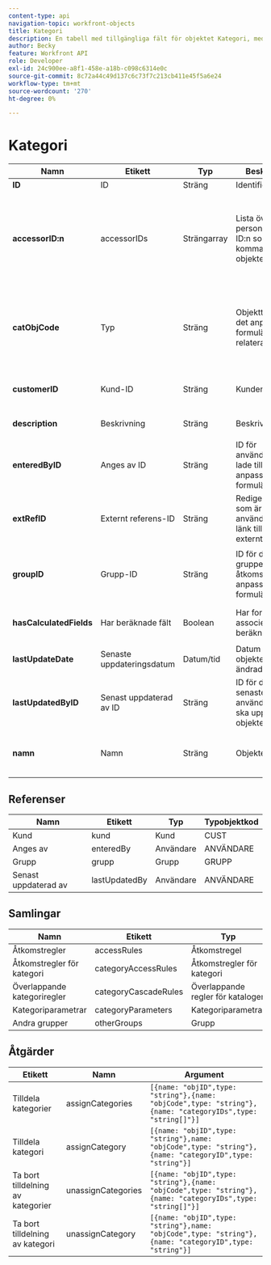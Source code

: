 ```yaml
---
content-type: api
navigation-topic: workfront-objects
title: Kategori
description: En tabell med tillgängliga fält för objektet Kategori, med beskrivningar och värdetyper.
author: Becky
feature: Workfront API
role: Developer
exl-id: 24c900ee-a8f1-458e-a18b-c098c6314e0c
source-git-commit: 8c72a44c49d137c6c73f7c213cb411e45f5a6e24
workflow-type: tm+mt
source-wordcount: '270'
ht-degree: 0%

---
```



# Kategori

<!-- Audited: 5/2025 -->

<!--Fieldsclass: "java.lang.IllegalArgumentException",  
message: "APIModel INTERNAL does not support field projectid (OpTask)"-->

<table style="table-layout:auto"> 
 <col width="100"> 
 <col width="100"> 
 <col width="100"> 
 <col width="240"> 
 <col width="200"> 
 <col width="100"> 
 <thead> 
  <tr> 
   <th>Namn</th> 
   <th>Etikett</th> 
   <th>Typ</th> 
   <th>Beskrivning</th> 
   <th>Möjliga värden</th> 
   <th>Flaggor</th> 
  </tr> 
 </thead> 
 <tbody> 
  <tr> 
   <td data-sheets-value="{&quot;1&quot;:2,&quot;2&quot;:&quot;ID&quot;}"><strong>ID</strong> </td> 
   <td data-sheets-value="{&quot;1&quot;:2,&quot;2&quot;:&quot;ID&quot;}">ID</td> 
   <td data-sheets-value="{&quot;1&quot;:2,&quot;2&quot;:&quot;String&quot;}">Sträng</td> 
   <td data-sheets-value="{&quot;1&quot;:2,&quot;2&quot;:&quot;Identifying GUID&quot;}">Identifierar GUID</td> 
   <td> </td> 
   <td> </td> 
  </tr> 
  <tr> 
   <td data-sheets-value="{&quot;1&quot;:2,&quot;2&quot;:&quot;accessorIDs&quot;}"><strong>accessorID:n</strong> </td> 
   <td data-sheets-value="{&quot;1&quot;:2,&quot;2&quot;:&quot;acessorIDs&quot;}">accessorIDs</td> 
   <td data-sheets-value="{&quot;1&quot;:2,&quot;2&quot;:&quot;String Array&quot;}">Strängarray</td> 
   <td data-sheets-value="{&quot;1&quot;:2,&quot;2&quot;:&quot;List of People/Team IDs that can access this object&quot;}">Lista över personer-/team-ID:n som kan komma åt det här objektet</td> 
   <td> </td> 
   <td> <p><span class="dtRead">Skrivskyddad</span> </p> <p><span class="dtLazy">Lazy Read</span> </p> <p><span class="dtDyn">Dynamisk</span> </p> <p><span class="dtGrp">Kan inte grupperas</span> </p> </td> 
  </tr> 
  <tr> 
   <td data-sheets-value="{&quot;1&quot;:2,&quot;2&quot;:&quot;catObjCode&quot;}"><strong>catObjCode</strong> </td> 
   <td data-sheets-value="{&quot;1&quot;:2,&quot;2&quot;:&quot;Type&quot;}">Typ</td> 
   <td data-sheets-value="{&quot;1&quot;:2,&quot;2&quot;:&quot;String&quot;}">Sträng</td> 
   <td data-sheets-value="{&quot;1&quot;:2,&quot;2&quot;:&quot;Type of Object the Custom form is related to&quot;}">Objekttyp som det anpassade formuläret är relaterat till</td> 
   <td data-sheets-value="{&quot;1&quot;:2,&quot;2&quot;:&quot;[{\&quot;label\&quot;:\&quot;Company\&quot;,\&quot;value\&quot;:\&quot;CMPY\&quot;},{\&quot;label\&quot;:\&quot;Task\&quot;,\&quot;value\&quot;:\&quot;TASK\&quot;},{\&quot;label\&quot;:\&quot;Project\&quot;,\&quot;value\&quot;:\&quot;PROJ\&quot;},{\&quot;label\&quot;:\&quot;Portfolio\&quot;,\&quot;value\&quot;:\&quot;PORT\&quot;},{\&quot;label\&quot;:\&quot;Program\&quot;,\&quot;value\&quot;:\&quot;PRGM\&quot;},{\&quot;label\&quot;:\&quot;User\&quot;,\&quot;value\&quot;:\&quot;USER\&quot;},{\&quot;label\&quot;:\&quot;Document\&quot;,\&quot;value\&quot;:\&quot;DOCU\&quot;},{\&quot;label\&quot;:\&quot;Issue\&quot;,\&quot;value\&quot;:\&quot;OPTASK\&quot;},{\&quot;label\&quot;:\&quot;Expense\&quot;,\&quot;value\&quot;:\&quot;EXPNS\&quot;},{\&quot;label\&quot;:\&quot;Iteration\&quot;,\&quot;value\&quot;:\&quot;ITRN\&quot;}]&quot;}"><code>[{"label":"Company","value":"CMPY"},{"label":"Task","value":"TASK"},{"label":"Project","value":"PROJ"},{"label":"Portfolio","value":"PORT"},{"label":"Program","value":"PRGM"},{"label":"User","value":"USER"},{"label":"Document","value":"DOCU"},{"label":"Issue","value":"OPTASK"},{"label":"Expense","value":"EXPNS"},{"label":"Iteration","value":"ITRN"}]</code> </td> 
   <td> <p><span class="dtEdit">Redigerbar</span> </p> <p><span class="dtReq">Krävs</span> </p> </td> 
  </tr> 
  <tr> 
   <td data-sheets-value="{&quot;1&quot;:2,&quot;2&quot;:&quot;customerID&quot;}"><strong>customerID</strong> </td> 
   <td data-sheets-value="{&quot;1&quot;:2,&quot;2&quot;:&quot;Customer ID&quot;}">Kund-ID</td> 
   <td data-sheets-value="{&quot;1&quot;:2,&quot;2&quot;:&quot;String&quot;}">Sträng</td> 
   <td data-sheets-value="{&quot;1&quot;:2,&quot;2&quot;:&quot;ID of the Customer&quot;}">Kundens ID</td> 
   <td> </td> 
   <td> <p><span class="dtGrp">Kan inte grupperas</span> </p> </td> 
  </tr> 
  <tr> 
   <td data-sheets-value="{&quot;1&quot;:2,&quot;2&quot;:&quot;description&quot;}"><strong>description</strong> </td> 
   <td data-sheets-value="{&quot;1&quot;:2,&quot;2&quot;:&quot;Description&quot;}">Beskrivning</td> 
   <td data-sheets-value="{&quot;1&quot;:2,&quot;2&quot;:&quot;String&quot;}">Sträng</td> 
   <td data-sheets-value="{&quot;1&quot;:2,&quot;2&quot;:&quot;Description&quot;}">Beskrivning</td> 
   <td> </td> 
   <td> <p><span class="dtEdit">Redigerbar</span> </p> </td> 
  </tr> 
  <tr> 
   <td data-sheets-value="{&quot;1&quot;:2,&quot;2&quot;:&quot;enteredByID&quot;}"><strong>enteredByID</strong> </td> 
   <td data-sheets-value="{&quot;1&quot;:2,&quot;2&quot;:&quot;Entered By ID&quot;}">Anges av ID</td> 
   <td data-sheets-value="{&quot;1&quot;:2,&quot;2&quot;:&quot;String&quot;}">Sträng</td> 
   <td data-sheets-value="{&quot;1&quot;:2,&quot;2&quot;:&quot;ID of the User that added the Custom Form&quot;}">ID för användaren som lade till det anpassade formuläret</td> 
   <td> </td> 
   <td> <p><span class="dtGrp">Kan inte grupperas</span> </p> </td> 
  </tr> 
  <tr> 
   <td data-sheets-value="{&quot;1&quot;:2,&quot;2&quot;:&quot;extRefID&quot;}"><strong>extRefID</strong> </td> 
   <td data-sheets-value="{&quot;1&quot;:2,&quot;2&quot;:&quot;External Reference ID&quot;}">Externt referens-ID</td> 
   <td data-sheets-value="{&quot;1&quot;:2,&quot;2&quot;:&quot;String&quot;}">Sträng</td> 
   <td data-sheets-value="{&quot;1&quot;:2,&quot;2&quot;:&quot;User Editable Field inteded to be used a link to an external object&quot;}">Redigerbart fält som är avsett att användas som länk till ett externt objekt</td> 
   <td> </td> 
   <td> <p><span class="dtEdit">Redigerbar</span> </p> </td> 
  </tr> 
  <tr> 
   <td data-sheets-value="{&quot;1&quot;:2,&quot;2&quot;:&quot;groupID&quot;}"><strong>groupID</strong> </td> 
   <td data-sheets-value="{&quot;1&quot;:2,&quot;2&quot;:&quot;Group ID&quot;}">Grupp-ID</td> 
   <td data-sheets-value="{&quot;1&quot;:2,&quot;2&quot;:&quot;String&quot;}">Sträng</td> 
   <td data-sheets-value="{&quot;1&quot;:2,&quot;2&quot;:&quot;ID of the first group with access to the custom form&quot;}">ID för den första gruppen som har åtkomst till det anpassade formuläret</td> 
   <td> </td> 
   <td> <p><span class="dtEdit">Redigerbar</span> </p> <p><span class="dtGrp">Kan inte grupperas</span> </p> </td> 
  </tr> 
  <tr> 
   <td data-sheets-value="{&quot;1&quot;:2,&quot;2&quot;:&quot;hasCalculatedFields&quot;}"><strong>hasCalculatedFields</strong> </td> 
   <td data-sheets-value="{&quot;1&quot;:2,&quot;2&quot;:&quot;Has Calculated Fields&quot;}">Har beräknade fält</td> 
   <td data-sheets-value="{&quot;1&quot;:2,&quot;2&quot;:&quot;Boolean&quot;}">Boolean</td> 
   <td data-sheets-value="{&quot;1&quot;:2,&quot;2&quot;:&quot;Does the form have calculated fields associated with it?&quot;}">Har formuläret associerade beräkningsfält?</td> 
   <td> </td> 
   <td> <p><span class="dtGrp">Kan inte grupperas</span> </p> </td> 
  </tr> 
  <tr> 
   <td data-sheets-value="{&quot;1&quot;:2,&quot;2&quot;:&quot;lastUpdateDate&quot;}"><strong>lastUpdateDate</strong> </td> 
   <td data-sheets-value="{&quot;1&quot;:2,&quot;2&quot;:&quot;Last Update Date&quot;}">Senaste uppdateringsdatum</td> 
   <td data-sheets-value="{&quot;1&quot;:2,&quot;2&quot;:&quot;Date/Time&quot;}">Datum/tid</td> 
   <td data-sheets-value="{&quot;1&quot;:2,&quot;2&quot;:&quot;Date of when the object was last modified&quot;}">Datum då objektet senast ändrades</td> 
   <td> </td> 
   <td> </td> 
  </tr> 
  <tr> 
   <td data-sheets-value="{&quot;1&quot;:2,&quot;2&quot;:&quot;lastUpdatedByID&quot;}"><strong>lastUpdatedByID</strong> </td> 
   <td data-sheets-value="{&quot;1&quot;:2,&quot;2&quot;:&quot;Last Updated By ID&quot;}">Senast uppdaterad av ID</td> 
   <td data-sheets-value="{&quot;1&quot;:2,&quot;2&quot;:&quot;String&quot;}">Sträng</td> 
   <td data-sheets-value="{&quot;1&quot;:2,&quot;2&quot;:&quot;ID of the last user to Update the object&quot;}">ID för den senaste användaren som ska uppdatera objektet</td> 
   <td> </td> 
   <td> <p><span class="dtGrp">Kan inte grupperas</span> </p> </td> 
  </tr> 
  <tr> 
   <td data-sheets-value="{&quot;1&quot;:2,&quot;2&quot;:&quot;name&quot;}"><strong>namn</strong> </td> 
   <td data-sheets-value="{&quot;1&quot;:2,&quot;2&quot;:&quot;Name&quot;}">Namn</td> 
   <td data-sheets-value="{&quot;1&quot;:2,&quot;2&quot;:&quot;String&quot;}">Sträng</td> 
   <td data-sheets-value="{&quot;1&quot;:2,&quot;2&quot;:&quot;Name of the Object&quot;}">Objektets namn</td> 
   <td> </td> 
   <td> <p><span class="dtEdit">Redigerbar</span> </p> <p><span class="dtReq">Krävs</span> </p> </td> 
  </tr> 
 </tbody> 
</table>

## Referenser

| Namn | Etikett | Typ | Typobjektkod |
|---|---|---|---|
| Kund | kund | Kund | CUST |
| Anges av | enteredBy | Användare | ANVÄNDARE |
| Grupp | grupp | Grupp | GRUPP |
| Senast uppdaterad av | lastUpdatedBy | Användare | ANVÄNDARE |


## Samlingar

| Namn | Etikett | Typ | Typobjektkod |
|---|---|---|---|
| Åtkomstregler | accessRules | Åtkomstregel | ACSRUL |
| Åtkomstregler för kategori | categoryAccessRules | Åtkomstregler för kategori | KATACR |
| Överlappande kategoriregler | categoryCascadeRules | Överlappande regler för kataloger | CTCSRL |
| Kategoriparametrar | categoryParameters | Kategoriparametrar | CTGYPA |
| Andra grupper | otherGroups | Grupp | GRUPP |


## Åtgärder

| Etikett | Namn | Argument |
|---|---|---|
| Tilldela kategorier | assignCategories | `[{name: "objID",type: "string"},{name: "objCode",type: "string"},{name: "categoryIDs",type: "string[]"}]` |
| Tilldela kategori | assignCategory | `[{name: "objID",type: "string"},name: "objCode",type: "string"},{name: "categoryID",type: "string"}]` |
| Ta bort tilldelning av kategorier | unassignCategories | `[{name: "objID",type: "string"},{name: "objCode",type: "string"},{name: "categoryIDs",type: "string[]"}]` |
| Ta bort tilldelning av kategori | unassignCategory | `[{name: "objID",type: "string"},name: "objCode",type: "string"},{name: "categoryID",type: "string"}]` |
